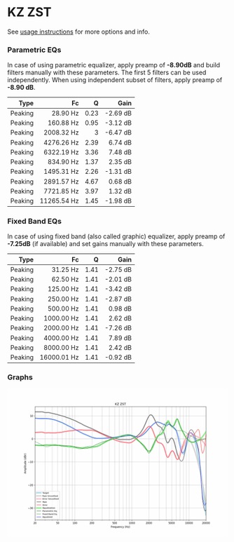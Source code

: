 # KZ ZST
See [usage instructions](https://github.com/jaakkopasanen/AutoEq#usage) for more options and info.

### Parametric EQs
In case of using parametric equalizer, apply preamp of **-8.90dB** and build filters manually
with these parameters. The first 5 filters can be used independently.
When using independent subset of filters, apply preamp of **-8.90 dB**.

| Type    | Fc          |    Q | Gain     |
|--------:|------------:|-----:|---------:|
| Peaking | 28.90 Hz    | 0.23 | -2.69 dB |
| Peaking | 160.88 Hz   | 0.95 | -3.12 dB |
| Peaking | 2008.32 Hz  | 3    | -6.47 dB |
| Peaking | 4276.26 Hz  | 2.39 | 6.74 dB  |
| Peaking | 6322.19 Hz  | 3.36 | 7.48 dB  |
| Peaking | 834.90 Hz   | 1.37 | 2.35 dB  |
| Peaking | 1495.31 Hz  | 2.26 | -1.31 dB |
| Peaking | 2891.57 Hz  | 4.67 | 0.68 dB  |
| Peaking | 7721.85 Hz  | 3.97 | 1.32 dB  |
| Peaking | 11265.54 Hz | 1.45 | -1.98 dB |

### Fixed Band EQs
In case of using fixed band (also called graphic) equalizer, apply preamp of **-7.25dB**
(if available) and set gains manually with these parameters.

| Type    | Fc          |    Q | Gain     |
|--------:|------------:|-----:|---------:|
| Peaking | 31.25 Hz    | 1.41 | -2.75 dB |
| Peaking | 62.50 Hz    | 1.41 | -2.01 dB |
| Peaking | 125.00 Hz   | 1.41 | -3.42 dB |
| Peaking | 250.00 Hz   | 1.41 | -2.87 dB |
| Peaking | 500.00 Hz   | 1.41 | 0.98 dB  |
| Peaking | 1000.00 Hz  | 1.41 | 2.62 dB  |
| Peaking | 2000.00 Hz  | 1.41 | -7.26 dB |
| Peaking | 4000.00 Hz  | 1.41 | 7.89 dB  |
| Peaking | 8000.00 Hz  | 1.41 | 2.42 dB  |
| Peaking | 16000.01 Hz | 1.41 | -0.92 dB |

### Graphs
![](./KZ%20ZST.png)